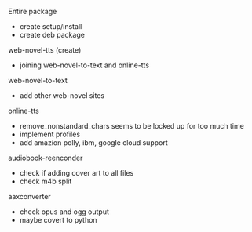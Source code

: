 Entire package
* create setup/install
* create deb package

web-novel-tts (create)
* joining web-novel-to-text and online-tts

web-novel-to-text
* add other web-novel sites

online-tts
* remove_nonstandard_chars seems to be locked up for too much time
* implement profiles
* add amazion polly, ibm, google cloud support

audiobook-reenconder
* check if adding cover art to all files
* check m4b split

aaxconverter
* check opus and ogg output
* maybe covert to python

